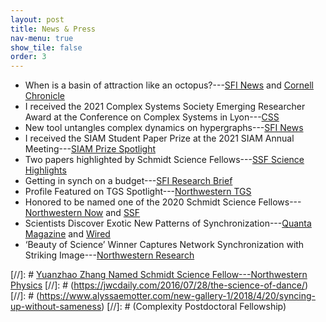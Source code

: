 ```yaml
---
layout: post
title: News & Press
nav-menu: true
show_tile: false
order: 3
---
```


* When is a basin of attraction like an octopus?---[SFI News](https://www.santafe.edu/news-center/news/when-basin-attraction-octopus) and [Cornell Chronicle](https://news.cornell.edu/stories/2021/11/when-basin-attraction-octopus)
* I received the 2021 Complex Systems Society Emerging Researcher Award at the Conference on Complex Systems in Lyon---[CSS](https://cssociety.org/news/112)
* New tool untangles complex dynamics on hypergraphs---[SFI News](https://www.santafe.edu/news-center/news/new-tool-untangles-complex-dynamics-hypergraphs)
* I received the SIAM Student Paper Prize at the 2021 SIAM Annual Meeting---[SIAM Prize Spotlight](https://sinews.siam.org/Details-Page/an21-prize-spotlight#YZ)
* Two papers highlighted by Schmidt Science Fellows---[SSF Science Highlights](https://schmidtsciencefellows.org/news/science-highlights-from-the-community/)
* Getting in synch on a budget---[SFI Research Brief](https://www.santafe.edu/news-center/news/research-brief-getting-synch-budget)
* Profile Featured on TGS Spotlight---[Northwestern TGS](https://www.tgs.northwestern.edu/about/our-people/spotlight/yuanzhao-zhang.html)
* Honored to be named one of the 2020 Schmidt Science Fellows---[Northwestern Now](https://news.northwestern.edu/stories/2020/04/andrea-daquino-and-yuanzhao-zhang-named-2020-schmidt-science-fellows/) and [SSF](https://schmidtsciencefellows.org/news/2020-cohort/)
* Scientists Discover Exotic New Patterns of Synchronization---[Quanta Magazine](https://www.quantamagazine.org/physicists-discover-exotic-patterns-of-synchronization-20190404/) and [Wired](https://www.wired.com/story/the-math-of-how-crickets-starlings-and-neurons-sync-up)
* ‘Beauty of Science’ Winner Captures Network Synchronization with Striking Image---[Northwestern Research](https://www.research.northwestern.edu/beauty-science-winner-captures-network-synchronization-striking-image/)

[//]: # [Yuanzhao Zhang Named Schmidt Science Fellow---Northwestern Physics](https://www.physics.northwestern.edu/about/news/2020/yuanzhao-zhang-named-schmidt-science-fellow.html)
[//]: # (https://jwcdaily.com/2016/07/28/the-science-of-dance/)
[//]: # (https://www.alyssaemotter.com/new-gallery-1/2018/4/20/syncing-up-without-sameness)
[//]: # (Complexity Postdoctoral Fellowship)
